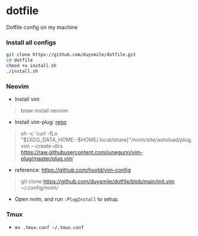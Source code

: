 # dotfile
Dotfile config on my machine

### Install all configs
```bash
git clone https://github.com/duysmile/dotfile.git
cd dotfile
chmod +x install.sh
./install.sh
```

### Neovim
- Install vim
> brew install neovim
- Install vim-plug: [repo](https://github.com/junegunn/vim-plug)
> sh -c 'curl -fLo "${XDG_DATA_HOME:-$HOME/.local/share}"/nvim/site/autoload/plug.vim --create-dirs \
https://raw.githubusercontent.com/junegunn/vim-plug/master/plug.vim'
- reference: https://github.com/huytd/vim-config
> git clone https://github.com/duysmile/dotfile/blob/main/init.vim ~/.config/nvim/
- Open nvim, and run `:PlugInstall` to setup.

### Tmux
- `mv .tmux.conf ~/.tmux.conf`
